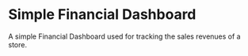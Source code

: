 # Simple Financial Dashboard

A simple Financial Dashboard used for tracking the sales revenues of a store.
